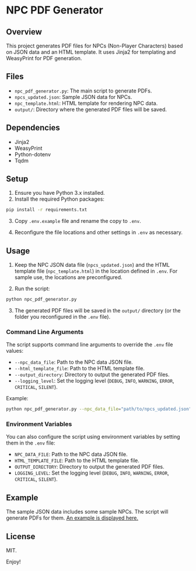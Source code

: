 # NPC PDF Generator

## Overview

This project generates PDF files for NPCs (Non-Player Characters) based on JSON data and an HTML template. It uses Jinja2 for templating and WeasyPrint for PDF generation.

## Files

- `npc_pdf_generator.py`: The main script to generate PDFs.
- `npcs_updated.json`: Sample JSON data for NPCs.
- `npc_template.html`: HTML template for rendering NPC data.
- `output/`: Directory where the generated PDF files will be saved.

## Dependencies

- Jinja2
- WeasyPrint
- Python-dotenv
- Tqdm

## Setup

1. Ensure you have Python 3.x installed.
2. Install the required Python packages:

```bash
pip install -r requirements.txt
```

3. Copy `.env.example` file and rename the copy to `.env`.

4. Reconfigure the file locations and other settings in `.env` as necessary.

## Usage

1. Keep the NPC JSON data file (`npcs_updated.json`) and the HTML template file (`npc_template.html`) in the location defined in `.env`. For sample use, the locations are preconfigured.

2. Run the script:

```bash
python npc_pdf_generator.py
```

3. The generated PDF files will be saved in the `output/` directory (or the folder you reconfigured in the `.env` file).

### Command Line Arguments

The script supports command line arguments to override the `.env` file values:

- `--npc_data_file`: Path to the NPC data JSON file.
- `--html_template_file`: Path to the HTML template file.
- `--output_directory`: Directory to output the generated PDF files.
- `--logging_level`: Set the logging level (`DEBUG`, `INFO`, `WARNING`, `ERROR`, `CRITICAL`, `SILENT`).

Example:

```bash
python npc_pdf_generator.py --npc_data_file="path/to/npcs_updated.json" --html_template_file="path/to/npc_template.html" --output_directory="path/to/output" --logging_level="DEBUG"
```

### Environment Variables

You can also configure the script using environment variables by setting them in the `.env` file:

- `NPC_DATA_FILE`: Path to the NPC data JSON file.
- `HTML_TEMPLATE_FILE`: Path to the HTML template file.
- `OUTPUT_DIRECTORY`: Directory to output the generated PDF files.
- `LOGGING_LEVEL`: Set the logging level (`DEBUG`, `INFO`, `WARNING`, `ERROR`, `CRITICAL`, `SILENT`).

## Example

The sample JSON data includes some sample NPCs. The script will generate PDFs for them. [An example is displayed here.](Aria%20Windrunned.pdf)

## License

MIT. 

Enjoy!